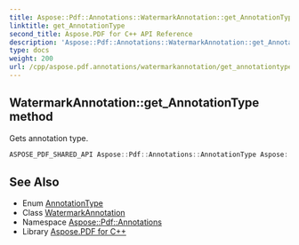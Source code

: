 ```yaml
---
title: Aspose::Pdf::Annotations::WatermarkAnnotation::get_AnnotationType method
linktitle: get_AnnotationType
second_title: Aspose.PDF for C++ API Reference
description: 'Aspose::Pdf::Annotations::WatermarkAnnotation::get_AnnotationType method. Gets annotation type in C++.'
type: docs
weight: 200
url: /cpp/aspose.pdf.annotations/watermarkannotation/get_annotationtype/
---
```

## WatermarkAnnotation::get_AnnotationType method


Gets annotation type.

```cpp
ASPOSE_PDF_SHARED_API Aspose::Pdf::Annotations::AnnotationType Aspose::Pdf::Annotations::WatermarkAnnotation::get_AnnotationType() override
```

## See Also

* Enum [AnnotationType](../../annotationtype/)
* Class [WatermarkAnnotation](../)
* Namespace [Aspose::Pdf::Annotations](../../)
* Library [Aspose.PDF for C++](../../../)
